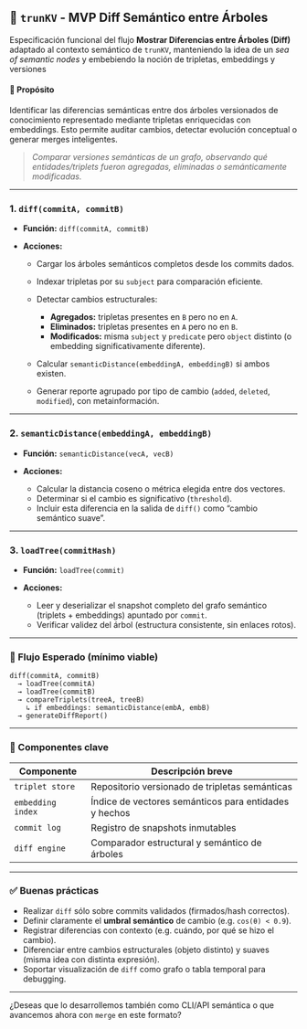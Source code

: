 ## 🧠 `trunKV` - MVP Diff Semántico entre Árboles

Especificación funcional del flujo **Mostrar Diferencias entre Árboles (Diff)** adaptado al contexto semántico de `trunKV`, manteniendo la idea de un *sea of semantic nodes* y embebiendo la noción de tripletas, embeddings y versiones

#### 🎯 Propósito

Identificar las diferencias semánticas entre dos árboles versionados de conocimiento representado mediante tripletas enriquecidas con embeddings. Esto permite auditar cambios, detectar evolución conceptual o generar merges inteligentes.

> *Comparar versiones semánticas de un grafo, observando qué entidades/triplets fueron agregadas, eliminadas o semánticamente modificadas.*

---

### 1. **`diff(commitA, commitB)`**

* **Función:** `diff(commitA, commitB)`
* **Acciones:**

  * Cargar los árboles semánticos completos desde los commits dados.
  * Indexar tripletas por su `subject` para comparación eficiente.
  * Detectar cambios estructurales:

    * **Agregados:** tripletas presentes en `B` pero no en `A`.
    * **Eliminados:** tripletas presentes en `A` pero no en `B`.
    * **Modificados:** misma `subject` y `predicate` pero `object` distinto (o embedding significativamente diferente).
  * Calcular `semanticDistance(embeddingA, embeddingB)` si ambos existen.
  * Generar reporte agrupado por tipo de cambio (`added`, `deleted`, `modified`), con metainformación.

---

### 2. **`semanticDistance(embeddingA, embeddingB)`**

* **Función:** `semanticDistance(vecA, vecB)`
* **Acciones:**

  * Calcular la distancia coseno o métrica elegida entre dos vectores.
  * Determinar si el cambio es significativo (`threshold`).
  * Incluir esta diferencia en la salida de `diff()` como “cambio semántico suave”.

---

### 3. **`loadTree(commitHash)`**

* **Función:** `loadTree(commit)`
* **Acciones:**

  * Leer y deserializar el snapshot completo del grafo semántico (triplets + embeddings) apuntado por `commit`.
  * Verificar validez del árbol (estructura consistente, sin enlaces rotos).

---

### 🔁 Flujo Esperado (mínimo viable)

```plaintext
diff(commitA, commitB)
  → loadTree(commitA)
  → loadTree(commitB)
  → compareTriplets(treeA, treeB)
    ↳ if embeddings: semanticDistance(embA, embB)
  → generateDiffReport()
```

---

### 🧩 Componentes clave

| Componente        | Descripción breve                                     |
| ----------------- | ----------------------------------------------------- |
| `triplet store`   | Repositorio versionado de tripletas semánticas        |
| `embedding index` | Índice de vectores semánticos para entidades y hechos |
| `commit log`      | Registro de snapshots inmutables                      |
| `diff engine`     | Comparador estructural y semántico de árboles         |

---

### ✅ Buenas prácticas

* Realizar `diff` sólo sobre commits validados (firmados/hash correctos).
* Definir claramente el **umbral semántico** de cambio (e.g. `cos(θ) < 0.9`).
* Registrar diferencias con contexto (e.g. cuándo, por qué se hizo el cambio).
* Diferenciar entre cambios estructurales (objeto distinto) y suaves (misma idea con distinta expresión).
* Soportar visualización de `diff` como grafo o tabla temporal para debugging.

---

¿Deseas que lo desarrollemos también como CLI/API semántica o que avancemos ahora con `merge` en este formato?
